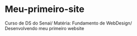 # Meu-primeiro-site
Curso de DS do Senai/ Matéria: Fundamento de WebDesign/ Desenvolvendo meu primeiro website 
